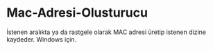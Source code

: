 # Mac-Adresi-Olusturucu
İstenen aralıkta ya da rastgele olarak MAC adresi üretip istenen dizine kaydeder. Windows için.
